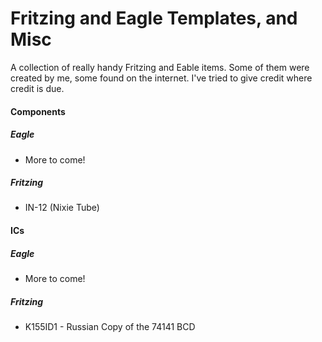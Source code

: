 # Fritzing and Eagle Templates, and Misc

A collection of really handy Fritzing and Eable items.  Some of them were created by me, some found on the internet.  I've tried to give credit where credit is due.

#### Components

##### Eagle

* More to come!

##### Fritzing

* IN-12 (Nixie Tube)

#### ICs

##### Eagle

* More to come!

##### Fritzing

* K155ID1 - Russian Copy of the 74141 BCD

